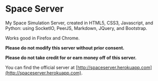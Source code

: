 # Space Server
My Space Simulation Server, created in HTML5, CSS3, Javascript, and Python: using SocketIO, PeerJS, Markdown, JQuery, and Bootstrap.

Works good in Firefox and Chrome.

**Please do not modify this server without prior consent.**

**Please do not take credit for or earn money off of this server.**

You can find the official server at [http://spaceserver.herokuapp.com](http://spaceserver.herokuapp.com).
